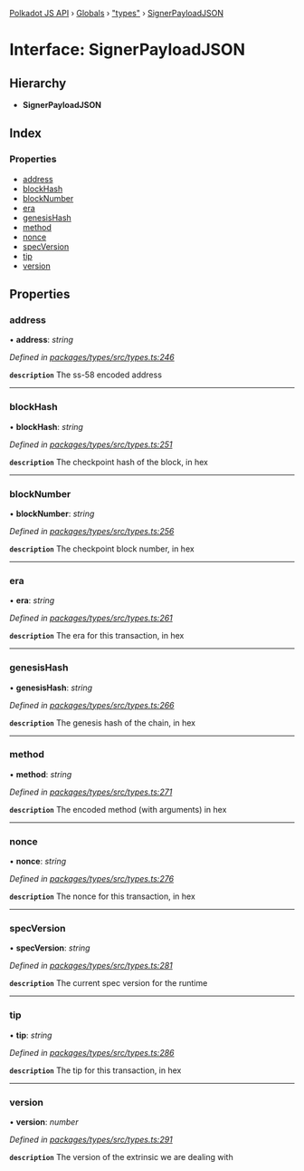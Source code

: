 [Polkadot JS API](../README.md) › [Globals](../globals.md) › ["types"](../modules/_types_.md) › [SignerPayloadJSON](_types_.signerpayloadjson.md)

# Interface: SignerPayloadJSON

## Hierarchy

* **SignerPayloadJSON**

## Index

### Properties

* [address](_types_.signerpayloadjson.md#address)
* [blockHash](_types_.signerpayloadjson.md#blockhash)
* [blockNumber](_types_.signerpayloadjson.md#blocknumber)
* [era](_types_.signerpayloadjson.md#era)
* [genesisHash](_types_.signerpayloadjson.md#genesishash)
* [method](_types_.signerpayloadjson.md#method)
* [nonce](_types_.signerpayloadjson.md#nonce)
* [specVersion](_types_.signerpayloadjson.md#specversion)
* [tip](_types_.signerpayloadjson.md#tip)
* [version](_types_.signerpayloadjson.md#version)

## Properties

###  address

• **address**: *string*

*Defined in [packages/types/src/types.ts:246](https://github.com/polkadot-js/api/blob/51a866fd35/packages/types/src/types.ts#L246)*

**`description`** The ss-58 encoded address

___

###  blockHash

• **blockHash**: *string*

*Defined in [packages/types/src/types.ts:251](https://github.com/polkadot-js/api/blob/51a866fd35/packages/types/src/types.ts#L251)*

**`description`** The checkpoint hash of the block, in hex

___

###  blockNumber

• **blockNumber**: *string*

*Defined in [packages/types/src/types.ts:256](https://github.com/polkadot-js/api/blob/51a866fd35/packages/types/src/types.ts#L256)*

**`description`** The checkpoint block number, in hex

___

###  era

• **era**: *string*

*Defined in [packages/types/src/types.ts:261](https://github.com/polkadot-js/api/blob/51a866fd35/packages/types/src/types.ts#L261)*

**`description`** The era for this transaction, in hex

___

###  genesisHash

• **genesisHash**: *string*

*Defined in [packages/types/src/types.ts:266](https://github.com/polkadot-js/api/blob/51a866fd35/packages/types/src/types.ts#L266)*

**`description`** The genesis hash of the chain, in hex

___

###  method

• **method**: *string*

*Defined in [packages/types/src/types.ts:271](https://github.com/polkadot-js/api/blob/51a866fd35/packages/types/src/types.ts#L271)*

**`description`** The encoded method (with arguments) in hex

___

###  nonce

• **nonce**: *string*

*Defined in [packages/types/src/types.ts:276](https://github.com/polkadot-js/api/blob/51a866fd35/packages/types/src/types.ts#L276)*

**`description`** The nonce for this transaction, in hex

___

###  specVersion

• **specVersion**: *string*

*Defined in [packages/types/src/types.ts:281](https://github.com/polkadot-js/api/blob/51a866fd35/packages/types/src/types.ts#L281)*

**`description`** The current spec version for  the runtime

___

###  tip

• **tip**: *string*

*Defined in [packages/types/src/types.ts:286](https://github.com/polkadot-js/api/blob/51a866fd35/packages/types/src/types.ts#L286)*

**`description`** The tip for this transaction, in hex

___

###  version

• **version**: *number*

*Defined in [packages/types/src/types.ts:291](https://github.com/polkadot-js/api/blob/51a866fd35/packages/types/src/types.ts#L291)*

**`description`** The version of the extrinsic we are dealing with

